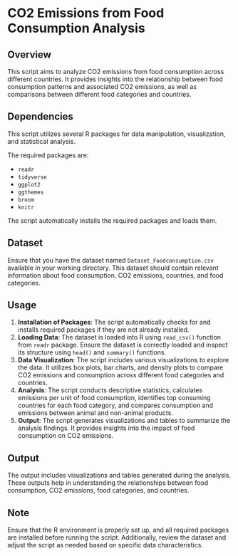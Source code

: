 # CO2 Emissions from Food Consumption Analysis

## Overview

This script aims to analyze CO2 emissions from food consumption across different countries. It provides insights into the relationship between food consumption patterns and associated CO2 emissions, as well as comparisons between different food categories and countries.

## Dependencies

This script utilizes several R packages for data manipulation, visualization, and statistical analysis. 

The required packages are:

- `readr`
- `tidyverse`
- `ggplot2`
- `ggthemes`
- `broom`
- `knitr`

The script automatically installs the required packages and loads them.

## Dataset

Ensure that you have the dataset named `Dataset_Foodconsumption.csv` available in your working directory. This dataset should contain relevant information about food consumption, CO2 emissions, countries, and food categories.

## Usage

1. __Installation of Packages__: The script automatically checks for and installs required packages if they are not already installed.
2. __Loading Data__: The dataset is loaded into R using `read_csv()` function from `readr` package. Ensure the dataset is correctly loaded and inspect its structure using `head()` and `summary()` functions.
3. __Data Visualization__: The script includes various visualizations to explore the data. It utilizes box plots, bar charts, and density plots to compare CO2 emissions and consumption across different food categories and countries.
4. __Analysis__: The script conducts descriptive statistics, calculates emissions per unit of food consumption, identifies top consuming countries for each food category, and compares consumption and emissions between animal and non-animal products.
5. __Output__: The script generates visualizations and tables to summarize the analysis findings. It provides insights into the impact of food consumption on CO2 emissions.

## Output

The output includes visualizations and tables generated during the analysis. These outputs help in understanding the relationships between food consumption, CO2 emissions, food categories, and countries.

## Note

Ensure that the R environment is properly set up, and all required packages are installed before running the script. Additionally, review the dataset and adjust the script as needed based on specific data characteristics.   
